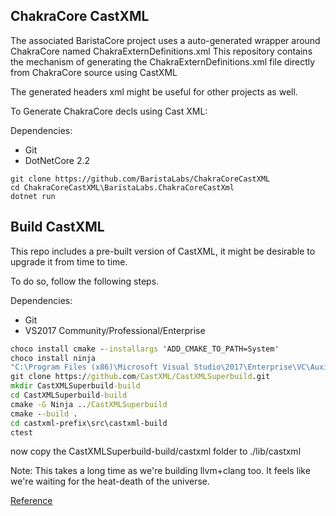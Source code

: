 ChakraCore CastXML
---

The associated BaristaCore project uses a auto-generated wrapper around ChakraCore named ChakraExternDefinitions.xml
This repository contains the mechanism of generating the ChakraExternDefinitions.xml file directly from ChakraCore source using CastXML

The generated headers xml might be useful for other projects as well.

To Generate ChakraCore decls using Cast XML:

Dependencies:
- Git
- DotNetCore 2.2

```
git clone https://github.com/BaristaLabs/ChakraCoreCastXML
cd ChakraCoreCastXML\BaristaLabs.ChakraCoreCastXml
dotnet run
```

Build CastXML
---

This repo includes a pre-built version of CastXML, it might be desirable to upgrade it from time to time.

To do so, follow the following steps.

Dependencies:
- Git
- VS2017 Community/Professional/Enterprise

``` cmd
choco install cmake --installargs 'ADD_CMAKE_TO_PATH=System'
choco install ninja
"C:\Program Files (x86)\Microsoft Visual Studio\2017\Enterprise\VC\Auxiliary\Build\vcvars64.bat"
git clone https://github.com/CastXML/CastXMLSuperbuild.git
mkdir CastXMLSuperbuild-build
cd CastXMLSuperbuild-build
cmake -G Ninja ../CastXMLSuperbuild
cmake --build .
cd castxml-prefix\src\castxml-build
ctest
```

now copy the CastXMLSuperbuild-build/castxml folder to ./lib/castxml

Note: This takes a long time as we're building llvm+clang too. It feels like we're waiting for the heat-death of the universe.

[Reference](https://github.com/CastXML/CastXMLSuperbuild/blob/master/appveyor.yml)